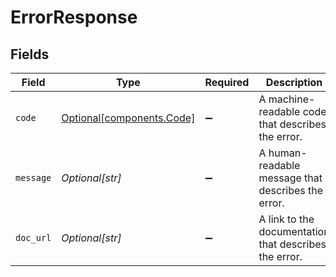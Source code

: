 # ErrorResponse


## Fields

| Field                                                             | Type                                                              | Required                                                          | Description                                                       | Example                                                           |
| ----------------------------------------------------------------- | ----------------------------------------------------------------- | ----------------------------------------------------------------- | ----------------------------------------------------------------- | ----------------------------------------------------------------- |
| `code`                                                            | [Optional[components.Code]](../../models/components/code.md)      | :heavy_minus_sign:                                                | A machine-readable code that describes the error.                 | invalid_phone_number                                              |
| `message`                                                         | *Optional[str]*                                                   | :heavy_minus_sign:                                                | A human-readable message that describes the error.                | +0 is not a valid phone number                                    |
| `doc_url`                                                         | *Optional[str]*                                                   | :heavy_minus_sign:                                                | A link to the documentation that describes the error.             | https://docs.prelude.so/api-reference/errors#invalid_phone_number |